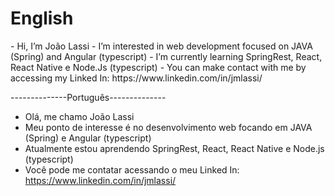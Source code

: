 <h1>English</h1>
- Hi, I’m João Lassi
- I’m interested in web development focused on JAVA (Spring) and Angular (typescript)
- I’m currently learning SpringRest, React, React Native e Node.Js (typescript)
- You can make contact with me by accessing my Linked In: https://www.linkedin.com/in/jmlassi/

--------------Português--------------
- Olá, me chamo João Lassi
- Meu ponto de interesse é no desenvolvimento web focando em JAVA (Spring) e Angular (typescript)
- Atualmente estou aprendendo SpringRest, React, React Native e Node.js (typescript)
- Você pode me contatar acessando o meu Linked In: https://www.linkedin.com/in/jmlassi/


